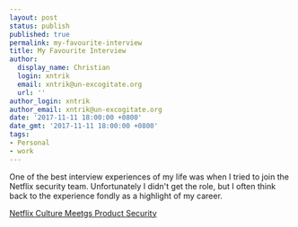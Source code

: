 ```yaml
---
layout: post
status: publish
published: true
permalink: my-favourite-interview
title: My Favourite Interview
author:
  display_name: Christian
  login: xntrik
  email: xntrik@un-excogitate.org
  url: ''
author_login: xntrik
author_email: xntrik@un-excogitate.org
date: '2017-11-11 18:00:00 +0800'
date_gmt: '2017-11-11 18:00:00 +0800'
tags:
- Personal
- work
---
```

<p>One of the best interview experiences of my life was when I tried to join the Netflix security team. Unfortunately I didn't get the role, but I often think back to the experience fondly as a highlight of my career.</p>
<p><a href="https://medium.com/@bdpsecurity/netflix-culture-meets-product-security-599ceecd615d">Netflix Culture Meetgs Product Security</a></p>
